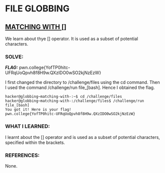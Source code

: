 # **FILE GLOBBING**
## **<ins>MATCHING WITH []</ins>**
We learn about thye [] operator. It is used as a subset of potential characters. 

### SOLVE: 
***FLAG:*** pwn.college{YofTP0hitc-UFRqUoQpvh8f8H9w.QXzIDO0wSO2kjNzEzW}

I first changed the directory to /challenge/files using the cd command.
Then I used the command /challenge/run file_[bash].
Hence I obtained the flag.

```
hacker@globbing~matching-with-:~$ cd /challenge/files
hacker@globbing~matching-with-:/challenge/files$ /challenge/run file_[bash]
You got it! Here is your flag!
pwn.college{YofTP0hitc-UFRqUoQpvh8f8H9w.QXzIDO0wSO2kjNzEzW}
```

### WHAT I LEARNED: 
I learnt about the [] operator and is used as a subset of potential 
characters, specified within the brackets.

### REFERENCES:
None.
